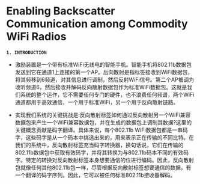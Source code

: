 # Enabling Backscatter Communication among Commodity WiFi Radios
**`1. INTRODUCTION`** 
- 激励装置是一个带有标准WiFi无线电的智能手机。智能手机将802.11b数据包发送到它在通道1上连接的第一个AP。后向散射是指标签接收到WiFi数据包，将其频移到6频道，对其信息进行调制，然后反射WiFi信号。第二个AP被调为收听频道6，然后接收并解码反向散射数据包作为标准WiFi数据包。这就是我们系统的整个运作，它不需要任何专门的硬件，也不浪费任何频谱，两个WiFi通道都用于高效通信，一个用于标准WiFi，另一个用于反向散射链路。

- 实现我们系统的关键挑战是:反向散射标签如何通过反向散射另一个WiFi兼容数据包来产生一个WiFi兼容数据包，并在生成的数据包上调制其数据?这里的关键概念贡献是码字翻译。具体来说，每个802.11b WiFi数据包都是一串码字，这些码字是从一个码本中挑选出来的，用来表示正在传输的不同比特。在我们的系统中，反向散射标签充当码字转换器，换句话说，它们在传输的802.11b数据包中获取有效码字，并将其转换为与802.11b码本不同的有效码字。特定的转换对反向散射标签本身想要通信的位进行编码。因此，反向散射包就像任何其他802.11b包一样，尽管根据反向散射标签想要通信的数据，有一个翻译的码字序列。因此，它可以被任何标准802.11b接收器解码。
